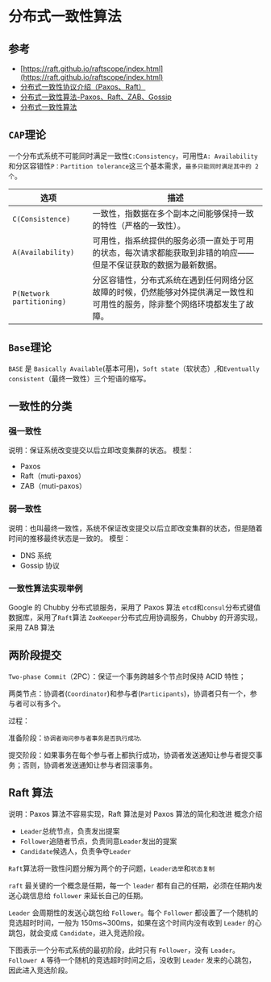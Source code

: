 # 分布式一致性算法

## 参考

- [https://raft.github.io/raftscope/index.html](https://raft.github.io/raftscope/index.html)
- [分布式一致性协议介绍（Paxos、Raft）](https://www.cnblogs.com/zhang-qc/p/8688258.html)
- [分布式一致性算法-Paxos、Raft、ZAB、Gossip](https://zhuanlan.zhihu.com/p/130332285)
- [分布式一致性算法](https://www.jianshu.com/p/40dbe406d2f4)

## `CAP`理论

一个分布式系统不可能同时满足一致性`C:Consistency`，可用性`A: Availability`和分区容错性`P：Partition tolerance`这三个基本需求，`最多只能同时满足其中的 2 个`。

| 选项                      | 描述                                                                                                                         |
| ------------------------- | ---------------------------------------------------------------------------------------------------------------------------- |
| `C(Consistence)`          | 一致性，指数据在多个副本之间能够保持一致的特性（严格的一致性）。                                                             |
| `A(Availability)`         | 可用性，指系统提供的服务必须一直处于可用的状态，每次请求都能获取到非错的响应——但是不保证获取的数据为最新数据。               |
| `P(Network partitioning)` | 分区容错性，分布式系统在遇到任何网络分区故障的时候，仍然能够对外提供满足一致性和可用性的服务，除非整个网络环境都发生了故障。 |

## `Base`理论

`BASE` 是 `Basically Available`(基本可用)，`Soft state`（软状态）,和`Eventually consistent`（最终一致性）三个短语的缩写。

## 一致性的分类

### 强一致性

说明：保证系统改变提交以后立即改变集群的状态。
模型：

- Paxos
- Raft（muti-paxos）
- ZAB（muti-paxos）

### 弱一致性

说明：也叫最终一致性，系统不保证改变提交以后立即改变集群的状态，但是随着时间的推移最终状态是一致的。
模型：

- DNS 系统
- Gossip 协议

### 一致性算法实现举例

Google 的 Chubby 分布式锁服务，采用了 Paxos 算法
`etcd`和`consul`分布式键值数据库，采用了`Raft`算法
`ZooKeeper`分布式应用协调服务，Chubby 的开源实现，采用 ZAB 算法

## 两阶段提交

`Two-phase Commit`（2PC）：保证一个事务跨越多个节点时保持 ACID 特性；

两类节点：协调者(`Coordinator`)和参与者(`Participants`)，协调者只有一个，参与者可以有多个。

过程：

准备阶段：`协调者询问参与者事务是否执行成功`.

提交阶段：如果事务在每个参与者上都执行成功，协调者发送通知让参与者提交事务；否则，协调者发送通知让参与者回滚事务。

## Raft 算法

说明：Paxos 算法不容易实现，Raft 算法是对 Paxos 算法的简化和改进
概念介绍

- `Leader`总统节点，负责发出提案
- `Follower`追随者节点，负责同意`Leader`发出的提案
- `Candidate`候选人，负责争夺`Leader`

`Raft`算法将一致性问题分解为两个的子问题，`Leader选举`和`状态复制`

`raft` 最关键的一个概念是任期，每一个 `leader` 都有自己的任期，必须在任期内发送心跳信息给 `follower` 来延长自己的任期。

`Leader` 会周期性的发送心跳包给 `Follower`。每个 `Follower` 都设置了一个随机的竞选超时时间，一般为 150ms~300ms，如果在这个时间内没有收到 `Leader` 的心跳包，就会变成 `Candidate`，进入竞选阶段。

下图表示一个分布式系统的最初阶段，此时只有 `Follower`，没有 `Leader`。`Follower A` 等待一个随机的竞选超时时间之后，没收到 `Leader` 发来的心跳包，因此进入竞选阶段。

